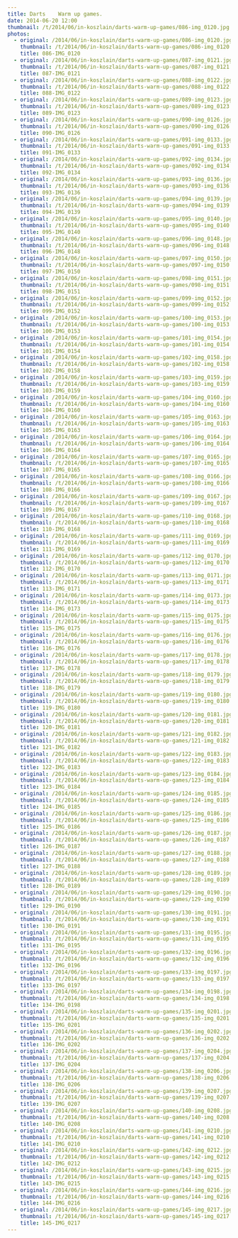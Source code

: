 ```yaml
---
title: Darts    Warm up games.
date: 2014-06-20 12:00
thumbnail: /t/2014/06/in-koszlain/darts-warm-up-games/086-img_0120.jpg
photos:
  - original: /2014/06/in-koszlain/darts-warm-up-games/086-img_0120.jpg
    thumbnail: /t/2014/06/in-koszlain/darts-warm-up-games/086-img_0120.jpg
    title: 086-IMG_0120
  - original: /2014/06/in-koszlain/darts-warm-up-games/087-img_0121.jpg
    thumbnail: /t/2014/06/in-koszlain/darts-warm-up-games/087-img_0121.jpg
    title: 087-IMG_0121
  - original: /2014/06/in-koszlain/darts-warm-up-games/088-img_0122.jpg
    thumbnail: /t/2014/06/in-koszlain/darts-warm-up-games/088-img_0122.jpg
    title: 088-IMG_0122
  - original: /2014/06/in-koszlain/darts-warm-up-games/089-img_0123.jpg
    thumbnail: /t/2014/06/in-koszlain/darts-warm-up-games/089-img_0123.jpg
    title: 089-IMG_0123
  - original: /2014/06/in-koszlain/darts-warm-up-games/090-img_0126.jpg
    thumbnail: /t/2014/06/in-koszlain/darts-warm-up-games/090-img_0126.jpg
    title: 090-IMG_0126
  - original: /2014/06/in-koszlain/darts-warm-up-games/091-img_0133.jpg
    thumbnail: /t/2014/06/in-koszlain/darts-warm-up-games/091-img_0133.jpg
    title: 091-IMG_0133
  - original: /2014/06/in-koszlain/darts-warm-up-games/092-img_0134.jpg
    thumbnail: /t/2014/06/in-koszlain/darts-warm-up-games/092-img_0134.jpg
    title: 092-IMG_0134
  - original: /2014/06/in-koszlain/darts-warm-up-games/093-img_0136.jpg
    thumbnail: /t/2014/06/in-koszlain/darts-warm-up-games/093-img_0136.jpg
    title: 093-IMG_0136
  - original: /2014/06/in-koszlain/darts-warm-up-games/094-img_0139.jpg
    thumbnail: /t/2014/06/in-koszlain/darts-warm-up-games/094-img_0139.jpg
    title: 094-IMG_0139
  - original: /2014/06/in-koszlain/darts-warm-up-games/095-img_0140.jpg
    thumbnail: /t/2014/06/in-koszlain/darts-warm-up-games/095-img_0140.jpg
    title: 095-IMG_0140
  - original: /2014/06/in-koszlain/darts-warm-up-games/096-img_0148.jpg
    thumbnail: /t/2014/06/in-koszlain/darts-warm-up-games/096-img_0148.jpg
    title: 096-IMG_0148
  - original: /2014/06/in-koszlain/darts-warm-up-games/097-img_0150.jpg
    thumbnail: /t/2014/06/in-koszlain/darts-warm-up-games/097-img_0150.jpg
    title: 097-IMG_0150
  - original: /2014/06/in-koszlain/darts-warm-up-games/098-img_0151.jpg
    thumbnail: /t/2014/06/in-koszlain/darts-warm-up-games/098-img_0151.jpg
    title: 098-IMG_0151
  - original: /2014/06/in-koszlain/darts-warm-up-games/099-img_0152.jpg
    thumbnail: /t/2014/06/in-koszlain/darts-warm-up-games/099-img_0152.jpg
    title: 099-IMG_0152
  - original: /2014/06/in-koszlain/darts-warm-up-games/100-img_0153.jpg
    thumbnail: /t/2014/06/in-koszlain/darts-warm-up-games/100-img_0153.jpg
    title: 100-IMG_0153
  - original: /2014/06/in-koszlain/darts-warm-up-games/101-img_0154.jpg
    thumbnail: /t/2014/06/in-koszlain/darts-warm-up-games/101-img_0154.jpg
    title: 101-IMG_0154
  - original: /2014/06/in-koszlain/darts-warm-up-games/102-img_0158.jpg
    thumbnail: /t/2014/06/in-koszlain/darts-warm-up-games/102-img_0158.jpg
    title: 102-IMG_0158
  - original: /2014/06/in-koszlain/darts-warm-up-games/103-img_0159.jpg
    thumbnail: /t/2014/06/in-koszlain/darts-warm-up-games/103-img_0159.jpg
    title: 103-IMG_0159
  - original: /2014/06/in-koszlain/darts-warm-up-games/104-img_0160.jpg
    thumbnail: /t/2014/06/in-koszlain/darts-warm-up-games/104-img_0160.jpg
    title: 104-IMG_0160
  - original: /2014/06/in-koszlain/darts-warm-up-games/105-img_0163.jpg
    thumbnail: /t/2014/06/in-koszlain/darts-warm-up-games/105-img_0163.jpg
    title: 105-IMG_0163
  - original: /2014/06/in-koszlain/darts-warm-up-games/106-img_0164.jpg
    thumbnail: /t/2014/06/in-koszlain/darts-warm-up-games/106-img_0164.jpg
    title: 106-IMG_0164
  - original: /2014/06/in-koszlain/darts-warm-up-games/107-img_0165.jpg
    thumbnail: /t/2014/06/in-koszlain/darts-warm-up-games/107-img_0165.jpg
    title: 107-IMG_0165
  - original: /2014/06/in-koszlain/darts-warm-up-games/108-img_0166.jpg
    thumbnail: /t/2014/06/in-koszlain/darts-warm-up-games/108-img_0166.jpg
    title: 108-IMG_0166
  - original: /2014/06/in-koszlain/darts-warm-up-games/109-img_0167.jpg
    thumbnail: /t/2014/06/in-koszlain/darts-warm-up-games/109-img_0167.jpg
    title: 109-IMG_0167
  - original: /2014/06/in-koszlain/darts-warm-up-games/110-img_0168.jpg
    thumbnail: /t/2014/06/in-koszlain/darts-warm-up-games/110-img_0168.jpg
    title: 110-IMG_0168
  - original: /2014/06/in-koszlain/darts-warm-up-games/111-img_0169.jpg
    thumbnail: /t/2014/06/in-koszlain/darts-warm-up-games/111-img_0169.jpg
    title: 111-IMG_0169
  - original: /2014/06/in-koszlain/darts-warm-up-games/112-img_0170.jpg
    thumbnail: /t/2014/06/in-koszlain/darts-warm-up-games/112-img_0170.jpg
    title: 112-IMG_0170
  - original: /2014/06/in-koszlain/darts-warm-up-games/113-img_0171.jpg
    thumbnail: /t/2014/06/in-koszlain/darts-warm-up-games/113-img_0171.jpg
    title: 113-IMG_0171
  - original: /2014/06/in-koszlain/darts-warm-up-games/114-img_0173.jpg
    thumbnail: /t/2014/06/in-koszlain/darts-warm-up-games/114-img_0173.jpg
    title: 114-IMG_0173
  - original: /2014/06/in-koszlain/darts-warm-up-games/115-img_0175.jpg
    thumbnail: /t/2014/06/in-koszlain/darts-warm-up-games/115-img_0175.jpg
    title: 115-IMG_0175
  - original: /2014/06/in-koszlain/darts-warm-up-games/116-img_0176.jpg
    thumbnail: /t/2014/06/in-koszlain/darts-warm-up-games/116-img_0176.jpg
    title: 116-IMG_0176
  - original: /2014/06/in-koszlain/darts-warm-up-games/117-img_0178.jpg
    thumbnail: /t/2014/06/in-koszlain/darts-warm-up-games/117-img_0178.jpg
    title: 117-IMG_0178
  - original: /2014/06/in-koszlain/darts-warm-up-games/118-img_0179.jpg
    thumbnail: /t/2014/06/in-koszlain/darts-warm-up-games/118-img_0179.jpg
    title: 118-IMG_0179
  - original: /2014/06/in-koszlain/darts-warm-up-games/119-img_0180.jpg
    thumbnail: /t/2014/06/in-koszlain/darts-warm-up-games/119-img_0180.jpg
    title: 119-IMG_0180
  - original: /2014/06/in-koszlain/darts-warm-up-games/120-img_0181.jpg
    thumbnail: /t/2014/06/in-koszlain/darts-warm-up-games/120-img_0181.jpg
    title: 120-IMG_0181
  - original: /2014/06/in-koszlain/darts-warm-up-games/121-img_0182.jpg
    thumbnail: /t/2014/06/in-koszlain/darts-warm-up-games/121-img_0182.jpg
    title: 121-IMG_0182
  - original: /2014/06/in-koszlain/darts-warm-up-games/122-img_0183.jpg
    thumbnail: /t/2014/06/in-koszlain/darts-warm-up-games/122-img_0183.jpg
    title: 122-IMG_0183
  - original: /2014/06/in-koszlain/darts-warm-up-games/123-img_0184.jpg
    thumbnail: /t/2014/06/in-koszlain/darts-warm-up-games/123-img_0184.jpg
    title: 123-IMG_0184
  - original: /2014/06/in-koszlain/darts-warm-up-games/124-img_0185.jpg
    thumbnail: /t/2014/06/in-koszlain/darts-warm-up-games/124-img_0185.jpg
    title: 124-IMG_0185
  - original: /2014/06/in-koszlain/darts-warm-up-games/125-img_0186.jpg
    thumbnail: /t/2014/06/in-koszlain/darts-warm-up-games/125-img_0186.jpg
    title: 125-IMG_0186
  - original: /2014/06/in-koszlain/darts-warm-up-games/126-img_0187.jpg
    thumbnail: /t/2014/06/in-koszlain/darts-warm-up-games/126-img_0187.jpg
    title: 126-IMG_0187
  - original: /2014/06/in-koszlain/darts-warm-up-games/127-img_0188.jpg
    thumbnail: /t/2014/06/in-koszlain/darts-warm-up-games/127-img_0188.jpg
    title: 127-IMG_0188
  - original: /2014/06/in-koszlain/darts-warm-up-games/128-img_0189.jpg
    thumbnail: /t/2014/06/in-koszlain/darts-warm-up-games/128-img_0189.jpg
    title: 128-IMG_0189
  - original: /2014/06/in-koszlain/darts-warm-up-games/129-img_0190.jpg
    thumbnail: /t/2014/06/in-koszlain/darts-warm-up-games/129-img_0190.jpg
    title: 129-IMG_0190
  - original: /2014/06/in-koszlain/darts-warm-up-games/130-img_0191.jpg
    thumbnail: /t/2014/06/in-koszlain/darts-warm-up-games/130-img_0191.jpg
    title: 130-IMG_0191
  - original: /2014/06/in-koszlain/darts-warm-up-games/131-img_0195.jpg
    thumbnail: /t/2014/06/in-koszlain/darts-warm-up-games/131-img_0195.jpg
    title: 131-IMG_0195
  - original: /2014/06/in-koszlain/darts-warm-up-games/132-img_0196.jpg
    thumbnail: /t/2014/06/in-koszlain/darts-warm-up-games/132-img_0196.jpg
    title: 132-IMG_0196
  - original: /2014/06/in-koszlain/darts-warm-up-games/133-img_0197.jpg
    thumbnail: /t/2014/06/in-koszlain/darts-warm-up-games/133-img_0197.jpg
    title: 133-IMG_0197
  - original: /2014/06/in-koszlain/darts-warm-up-games/134-img_0198.jpg
    thumbnail: /t/2014/06/in-koszlain/darts-warm-up-games/134-img_0198.jpg
    title: 134-IMG_0198
  - original: /2014/06/in-koszlain/darts-warm-up-games/135-img_0201.jpg
    thumbnail: /t/2014/06/in-koszlain/darts-warm-up-games/135-img_0201.jpg
    title: 135-IMG_0201
  - original: /2014/06/in-koszlain/darts-warm-up-games/136-img_0202.jpg
    thumbnail: /t/2014/06/in-koszlain/darts-warm-up-games/136-img_0202.jpg
    title: 136-IMG_0202
  - original: /2014/06/in-koszlain/darts-warm-up-games/137-img_0204.jpg
    thumbnail: /t/2014/06/in-koszlain/darts-warm-up-games/137-img_0204.jpg
    title: 137-IMG_0204
  - original: /2014/06/in-koszlain/darts-warm-up-games/138-img_0206.jpg
    thumbnail: /t/2014/06/in-koszlain/darts-warm-up-games/138-img_0206.jpg
    title: 138-IMG_0206
  - original: /2014/06/in-koszlain/darts-warm-up-games/139-img_0207.jpg
    thumbnail: /t/2014/06/in-koszlain/darts-warm-up-games/139-img_0207.jpg
    title: 139-IMG_0207
  - original: /2014/06/in-koszlain/darts-warm-up-games/140-img_0208.jpg
    thumbnail: /t/2014/06/in-koszlain/darts-warm-up-games/140-img_0208.jpg
    title: 140-IMG_0208
  - original: /2014/06/in-koszlain/darts-warm-up-games/141-img_0210.jpg
    thumbnail: /t/2014/06/in-koszlain/darts-warm-up-games/141-img_0210.jpg
    title: 141-IMG_0210
  - original: /2014/06/in-koszlain/darts-warm-up-games/142-img_0212.jpg
    thumbnail: /t/2014/06/in-koszlain/darts-warm-up-games/142-img_0212.jpg
    title: 142-IMG_0212
  - original: /2014/06/in-koszlain/darts-warm-up-games/143-img_0215.jpg
    thumbnail: /t/2014/06/in-koszlain/darts-warm-up-games/143-img_0215.jpg
    title: 143-IMG_0215
  - original: /2014/06/in-koszlain/darts-warm-up-games/144-img_0216.jpg
    thumbnail: /t/2014/06/in-koszlain/darts-warm-up-games/144-img_0216.jpg
    title: 144-IMG_0216
  - original: /2014/06/in-koszlain/darts-warm-up-games/145-img_0217.jpg
    thumbnail: /t/2014/06/in-koszlain/darts-warm-up-games/145-img_0217.jpg
    title: 145-IMG_0217
---
```

